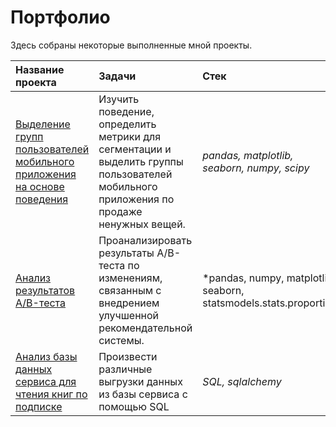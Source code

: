 # Портфолио

Здесь собраны некоторые выполненные мной проекты.

| Название проекта | Задачи | Стек | 
| :---------------------- | :---------------------- | :---------------------- |
| [Выделение групп пользователей мобильного приложения на основе поведения](https://github.com/younforet/Portfolio/tree/main/App_groups_project)| Изучить поведение, определить метрики для сегментации и выделить группы пользователей мобильного приложения по продаже ненужных вещей.| *pandas, matplotlib, seaborn, numpy, scipy* |
| [Анализ результатов A/B-теста](https://github.com/younforet/Portfolio/tree/main/App_groups_project)| Проанализировать результаты A/B-теста по изменениям, связанным с внедрением улучшенной рекомендательной системы.| *pandas, numpy, matplotlib, seaborn, statsmodels.stats.proportion|
| [Анализ базы данных сервиса для чтения книг по подписке](https://github.com/younforet/Portfolio/tree/main/SQL_project)| Произвести различные выгрузки данных из базы сервиса с помощью SQL | *SQL, sqlalchemy*|
